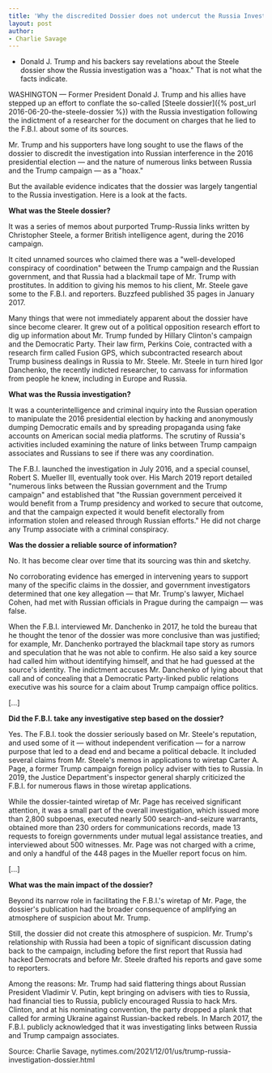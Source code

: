 ```yaml
---
title: 'Why the discredited Dossier does not undercut the Russia Investigation'
layout: post
author:
- Charlie Savage
---
```


- Donald J. Trump and his backers say revelations about the Steele dossier show the Russia investigation was a "hoax." That is not what the facts indicate.

WASHINGTON — Former President Donald J. Trump and his allies have stepped up an effort to conflate the so-called [Steele dossier]({% post_url 2016-06-20-the-steele-dossier %}) with the Russia investigation following the indictment of a researcher for the document on charges that he lied to the F.B.I. about some of its sources.

Mr. Trump and his supporters have long sought to use the flaws of the dossier to discredit the investigation into Russian interference in the 2016 presidential election — and the nature of numerous links between Russia and the Trump campaign — as a "hoax."

But the available evidence indicates that the dossier was largely tangential to the Russia investigation. Here is a look at the facts.

**What was the Steele dossier?**

It was a series of memos about purported Trump-Russia links written by Christopher Steele, a former British intelligence agent, during the 2016 campaign.

It cited unnamed sources who claimed there was a "well-developed conspiracy of coordination" between the Trump campaign and the Russian government, and that Russia had a blackmail tape of Mr. Trump with prostitutes. In addition to giving his memos to his client, Mr. Steele gave some to the F.B.I. and reporters. Buzzfeed published 35 pages in January 2017.

Many things that were not immediately apparent about the dossier have since become clearer. It grew out of a political opposition research effort to dig up information about Mr. Trump funded by Hillary Clinton's campaign and the Democratic Party. Their law firm, Perkins Coie, contracted with a research firm called Fusion GPS, which subcontracted research about Trump business dealings in Russia to Mr. Steele. Mr. Steele in turn hired Igor Danchenko, the recently indicted researcher, to canvass for information from people he knew, including in Europe and Russia.

**What was the Russia investigation?**

It was a counterintelligence and criminal inquiry into the Russian operation to manipulate the 2016 presidential election by hacking and anonymously dumping Democratic emails and by spreading propaganda using fake accounts on American social media platforms. The scrutiny of Russia's activities included examining the nature of links between Trump campaign associates and Russians to see if there was any coordination.

The F.B.I. launched the investigation in July 2016, and a special counsel, Robert S. Mueller III, eventually took over. His March 2019 report detailed "numerous links between the Russian government and the Trump campaign" and established that "the Russian government perceived it would benefit from a Trump presidency and worked to secure that outcome, and that the campaign expected it would benefit electorally from information stolen and released through Russian efforts." He did not charge any Trump associate with a criminal conspiracy.

**Was the dossier a reliable source of information?**

No. It has become clear over time that its sourcing was thin and sketchy.

No corroborating evidence has emerged in intervening years to support many of the specific claims in the dossier, and government investigators determined that one key allegation — that Mr. Trump's lawyer, Michael Cohen, had met with Russian officials in Prague during the campaign — was false.

When the F.B.I. interviewed Mr. Danchenko in 2017, he told the bureau that he thought the tenor of the dossier was more conclusive than was justified; for example, Mr. Danchenko portrayed the blackmail tape story as rumors and speculation that he was not able to confirm. He also said a key source had called him without identifying himself, and that he had guessed at the source's identity. The indictment accuses Mr. Danchenko of lying about that call and of concealing that a Democratic Party-linked public relations executive was his source for a claim about Trump campaign office politics.

[…]

**Did the F.B.I. take any investigative step based on the dossier?**

Yes. The F.B.I. took the dossier seriously based on Mr. Steele's reputation, and used some of it — without independent verification — for a narrow purpose that led to a dead end and became a political debacle. It included several claims from Mr. Steele's memos in applications to wiretap Carter A. Page, a former Trump campaign foreign policy adviser with ties to Russia. In 2019, the Justice Department's inspector general sharply criticized the F.B.I. for numerous flaws in those wiretap applications.

While the dossier-tainted wiretap of Mr. Page has received significant attention, it was a small part of the overall investigation, which issued more than 2,800 subpoenas, executed nearly 500 search-and-seizure warrants, obtained more than 230 orders for communications records, made 13 requests to foreign governments under mutual legal assistance treaties, and interviewed about 500 witnesses. Mr. Page was not charged with a crime, and only a handful of the 448 pages in the Mueller report focus on him.

[…]

**What was the main impact of the dossier?**

Beyond its narrow role in facilitating the F.B.I.'s wiretap of Mr. Page, the dossier's publication had the broader consequence of amplifying an atmosphere of suspicion about Mr. Trump.

Still, the dossier did not create this atmosphere of suspicion. Mr. Trump's relationship with Russia had been a topic of significant discussion dating back to the campaign, including before the first report that Russia had hacked Democrats and before Mr. Steele drafted his reports and gave some to reporters.

Among the reasons: Mr. Trump had said flattering things about Russian President Vladimir V. Putin, kept bringing on advisers with ties to Russia, had financial ties to Russia, publicly encouraged Russia to hack Mrs. Clinton, and at his nominating convention, the party dropped a plank that called for arming Ukraine against Russian-backed rebels. In March 2017, the F.B.I. publicly acknowledged that it was investigating links between Russia and Trump campaign associates.

Source: Charlie Savage, nytimes.com/2021/12/01/us/trump-russia-investigation-dossier.html
